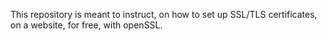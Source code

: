 This repository is meant to instruct, on how to set up SSL/TLS certificates, on a website, for free, with openSSL.
